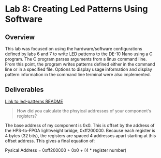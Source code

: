 # Lab 8: Creating Led Patterns Using Software

## Overview
This lab was focused on using the hardware/software configurations defined by labs 6 and 7 to write LED patterns to the DE-10 Nano using a C program. The C program parses arguments from a linux command line. From this point, the program writes patterns defined either in the command line or in a specified file. Options to display usage information and display pattern information in the command line terminal were also implemented.

## Deliverables

[Link to led-patterns README](/sw/led-patterns/README.md)
> How did you calculate the phsyical addresses of your component's registers? 

The base address of my component is 0x0. This is offset by the address of the HPS-to-FPGA lightweight bridge, 0xff200000. Because each register is 4 bytes (32 bits), the registers are spaced 4 addresses apart starting at this offset address. This gives a final equation of:

Pysical Address = 0xff200000 + 0x0 + (4 * register number)